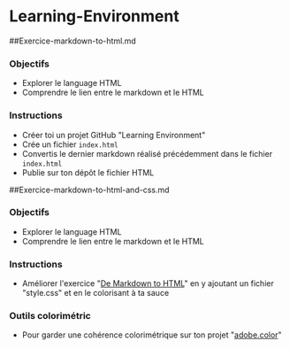 # Learning-Environment

##Exercice-markdown-to-html.md

### Objectifs
- Explorer le language HTML
- Comprendre le lien entre le markdown et le HTML

### Instructions
- Créer toi un projet GitHub "Learning Environment" 
- Crée un fichier `index.html`
- Convertis le dernier markdown réalisé précédemment dans le fichier `index.html`
- Publie sur ton dépôt le fichier HTML


##Exercice-markdown-to-html-and-css.md

### Objectifs
- Explorer le language HTML
- Comprendre le lien entre le markdown et le HTML

### Instructions
- Améliorer l'exercice "[De Markdown to HTML](1-exercice-markdown-to-html.md)" en y ajoutant un fichier "style.css" et en le colorisant à ta sauce

### Outils colorimétric
- Pour garder une cohérence colorimétrique sur ton projet "[adobe.color](https://color.adobe.com/fr/)"
